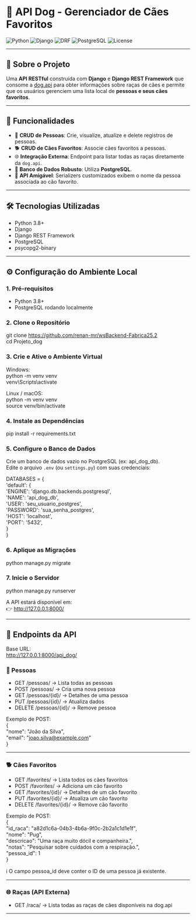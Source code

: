 # 🐶 API Dog - Gerenciador de Cães Favoritos

![Python](https://img.shields.io/badge/Python-3.8+-blue.svg?logo=python&logoColor=white)
![Django](https://img.shields.io/badge/Django-4.x-darkgreen.svg?logo=django&logoColor=white)
![DRF](https://img.shields.io/badge/DRF-REST%20Framework-red.svg)
![PostgreSQL](https://img.shields.io/badge/PostgreSQL-13+-316192.svg?logo=postgresql&logoColor=white)
![License](https://img.shields.io/badge/license-MIT-green.svg)

---

## 📌 Sobre o Projeto
Uma **API RESTful** construída com **Django** e **Django REST Framework** que consome a [dog.api](https://dog.ceo/dog-api/) para obter informações sobre raças de cães e permite que os usuários gerenciem uma lista local de **pessoas e seus cães favoritos**.

---

## 🚀 Funcionalidades
- 👤 **CRUD de Pessoas**: Crie, visualize, atualize e delete registros de pessoas.  
- 🐕 **CRUD de Cães Favoritos**: Associe cães favoritos a pessoas.  
- 🌐 **Integração Externa**: Endpoint para listar todas as raças diretamente da `dog.api`.  
- 💾 **Banco de Dados Robusto**: Utiliza **PostgreSQL**.  
- 🎯 **API Amigável**: Serializers customizados exibem o nome da pessoa associada ao cão favorito.  

---

## 🛠 Tecnologias Utilizadas
- Python 3.8+  
- Django  
- Django REST Framework  
- PostgreSQL  
- psycopg2-binary  

---

## ⚙️ Configuração do Ambiente Local

### 1. Pré-requisitos
- Python 3.8+  
- PostgreSQL rodando localmente  

### 2. Clone o Repositório
git clone https://github.com/renan-mr/wsBackend-Fabrica25.2  
cd Projeto_dog  

### 3. Crie e Ative o Ambiente Virtual
Windows:  
python -m venv venv  
venv\Scripts\activate  

Linux / macOS:  
python -m venv venv  
source venv/bin/activate  

### 4. Instale as Dependências
pip install -r requirements.txt  

### 5. Configure o Banco de Dados
Crie um banco de dados vazio no PostgreSQL (ex: api_dog_db).  
Edite o arquivo `.env` (ou `settings.py`) com suas credenciais:  

DATABASES = {  
    'default': {  
        'ENGINE': 'django.db.backends.postgresql',  
        'NAME': 'api_dog_db',  
        'USER': 'seu_usuario_postgres',  
        'PASSWORD': 'sua_senha_postgres',  
        'HOST': 'localhost',  
        'PORT': '5432',  
    }  
}  

### 6. Aplique as Migrações
python manage.py migrate  

### 7. Inicie o Servidor
python manage.py runserver  

A API estará disponível em:  
👉 http://127.0.0.1:8000/  

---

## 📡 Endpoints da API

Base URL:  
http://127.0.0.1:8000/api_dog/  

### 👤 Pessoas
- GET /pessoas/ → Lista todas as pessoas  
- POST /pessoas/ → Cria uma nova pessoa  
- GET /pessoas/{id}/ → Detalhes de uma pessoa  
- PUT /pessoas/{id}/ → Atualiza dados  
- DELETE /pessoas/{id}/ → Remove pessoa  

Exemplo de POST:  
{  
  "nome": "João da Silva",  
  "email": "joao.silva@example.com"  
}  

---

### 🐕 Cães Favoritos
- GET /favorites/ → Lista todos os cães favoritos  
- POST /favorites/ → Adiciona um cão favorito  
- GET /favorites/{id}/ → Detalhes de um cão favorito  
- PUT /favorites/{id}/ → Atualiza um cão favorito  
- DELETE /favorites/{id}/ → Remove cão favorito  

Exemplo de POST:  
{  
  "id_raca": "a82d1c6a-04b3-4b6a-9f0c-2b2a1c1d1e1f",  
  "nome": "Pug",  
  "descricao": "Uma raça muito dócil e companheira.",  
  "notas": "Pesquisar sobre cuidados com a respiração.",  
  "pessoa_id": 1  
}  

ℹ️ O campo pessoa_id deve conter o ID de uma pessoa já existente.  

---

### 🌐 Raças (API Externa)
- GET /raca/ → Lista todas as raças de cães disponíveis na dog.api  

---

